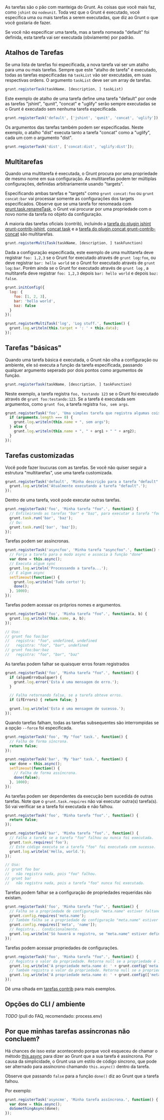 As tarefas são o pão com manteiga do Grunt. As coisas que você mais faz, como `jshint` ou `nodeunit`. Toda vez que o Grunt é executado, você especifica uma ou mais tarefas a serem executadas, que diz ao Grunt o que você gostaria de fazer.

Se você não especificar uma tarefa, mas a tarefa nomeada "default" foi definida, esta tarefa vai ser executada (obviamente) por padrão.

## Atalhos de Tarefas
Se uma lista de tarefas foi especificada, a nova tarefa vai ser um atalho para uma ou mais tarefas. Sempre que este "atalho de tarefa" é executado, todas as tarefas especificadas na `taskList` vão ser executadas, em suas respectivas ordens. O argumento `taskList` deve ser um array de tarefas.

```javascript
grunt.registerTask(taskName, [description, ] taskList)
```

Este exemplo de atalho de uma tarefa define uma tarefa "default" por onde as tarefas "jshint", "qunit", "concat" e "uglify" serão sempre executadas se o Grunt é executado sem nenhuma tarefa especificada.

```javascript
grunt.registerTask('default', ['jshint', 'qunit', 'concat', 'uglify']);
```

Os argumentos das tarefas também podem ser especificadas. Neste exemplo, o atalho "dist" executa tanto a tarefa "concat" como a "uglify", cada um com o argumento "dist".

```javascript
grunt.registerTask('dist', ['concat:dist', 'uglify:dist']);
```

## Multitarefas
Quando uma multitarefa é executada, o Grunt procura por uma propriedade de mesmo nome em sua configuração. As multitarefas podem ter múltiplas configurações, definidas arbitrariamente usando "targets".

Especificando ambas tarefas e "targets" como `grunt concat:foo` ou `grunt concat:bar` vai processar somente as configurações dos targets especificados. Observe que se uma tarefa for renomeada com [grunt.task.renameTask](grunt.task.md#grunt.task.renameTask), o Grunt vai procurar por uma propriedade com o novo nome da tarefa no objeto da configuração.

A maioria das tarefas oficiais (contrib), incluindo a [tarefa do plugin jshint grunt-contrib-jshint](https://github.com/gruntjs/grunt-contrib-jshint), [concat task](https://github.com/gruntjs/grunt-contrib-concat) e a [tarefa do plugin concat grunt-contrib-concat](https://github.com/gruntjs/grunt-contrib-concat) são multitarefas.

```javascript
grunt.registerMultiTask(taskName, [description, ] taskFunction)
```

Dada a configuração especificada, este exemplo de uma multitarefa deve registrar `foo: 1,2,3` se o Grunt for executado através de `grunt log:foo`, ou deve registrar `bar: hello world` se o Grunt for executado através de `grunt log:bar`. Porém ainda se o Grunt for executado através de `grunt log` , a multitarefa deve registrar `foo: 1,2,3` depois `bar: hello world` e depois `baz: false`.

```javascript
grunt.initConfig({
  log: {
    foo: [1, 2, 3],
    bar: 'hello world',
    baz: false
  }
});

grunt.registerMultiTask('log', 'Log stuff.', function() {
  grunt.log.writeln(this.target + ': ' + this.data);
});
```


## Tarefas "básicas"
Quando uma tarefa básica é executada, o Grunt não olha a configuração ou ambiente, ele só executa a função da tarefa especificada, passando qualquer argumento seperado por dois pontos como argumentos de função.

```javascript
grunt.registerTask(taskName, [description, ] taskFunction)
```

Neste exemplo, a tarefa registra `foo, testando 123` se o Grunt foi executado através de `grunt foo:testando:123`. Se a tarefa é executada sem argumentos, como `grunt foo`, a tarefa registra `foo, sem args`.

```javascript
grunt.registerTask('foo', 'Uma simples tarefa que registra algumas coisas.', function(arg1, arg2) {
  if (arguments.length === 0) {
    grunt.log.writeln(this.name + ", sem args");
  } else {
    grunt.log.writeln(this.name + ", " + arg1 + " " + arg2);
  }
});
```

## Tarefas customizadas
Você pode fazer loucuras com as tarefas. Se você não quiser seguir a estrutura "multitarefas", use uma tarefa customizada.

```javascript
grunt.registerTask('default', 'Minha descrição para a tarefa "default".', function() {
  grunt.log.writeln('Atualmente executando a tarefa "default".');
});
```

Dentro de uma tarefa, você pode executar outras tarefas.

```javascript
grunt.registerTask('foo', 'Minha tarefa "foo".', function() {
  // Enfileirando as tarefas "bar" e "baz", para executar a tarefa "foo" quando terminar, em ordem.
  grunt.task.run('bar', 'baz');
  // Ou:
  grunt.task.run(['bar', 'baz']);
});
```

Tarefas podem ser assíncronas.

```javascript
grunt.registerTask('asyncfoo', 'Minha tarefa "asyncfoo".', function() {
  // Força a tarefa para o modo async e associa à função "done"
  var done = this.async();
  // Executa algum sync
  grunt.log.writeln('Processando a tarefa...');
  // E algum async
  setTimeout(function() {
    grunt.log.writeln('Tudo certo!');
    done();
  }, 1000);
});
```
Tarefas podem acessar os próprios nomes e argumentos.

```javascript
grunt.registerTask('foo', 'Minha tarefa "foo".', function(a, b) {
  grunt.log.writeln(this.name, a, b);
});

// Uso:
// grunt foo foo:bar
//   registra: "foo", undefined, undefined
//   registra: "foo", "bar", undefined
// grunt foo:bar:baz
//   registra: "foo", "bar", "baz"
```

As tarefas podem falhar se quaisquer erros foram registrados

```javascript
grunt.registerTask('foo', 'Minha tarefa "foo".', function() {
  if (algumErroQualquer) {
    grunt.log.error('Esta é uma mensagem de erro.');
  }

  // Falha retornando false, se a tarefa obteve erros.
  if (ifErrors) { return false; }

  grunt.log.writeln('Esta é uma mensagem de sucesso.');
});
```

Quando tarefas falham, todas as tarefas subsequentes são interrompidas se a opção `--force` foi especificada.

```javascript
grunt.registerTask('foo', 'My "foo" task.', function() {
  // Falha de forma síncrona.
  return false;
});

grunt.registerTask('bar', 'My "bar" task.', function() {
  var done = this.async();
  setTimeout(function() {
    // Falha de forma assíncrona.
    done(false);
  }, 1000);
});
```

As tarefas podem ser dependentes da execução bem sucedida de outras tarefas. Note que o `grunt.task.requires` não vai executar outra(s) tarefa(s). Só vai verificar se a tarefa foi executada e não falhou.

```javascript
grunt.registerTask('foo', 'Minha tarefa "foo".', function() {
  return false;
});

grunt.registerTask('bar', 'Minha tarefa "foo".', function() {
  // Falha a tarefa se a tarefa "foo" falhou ou nunca foi executada.
  grunt.task.requires('foo');
  // Este código executa se a tarefa "foo" foi executada com sucesso.
  grunt.log.writeln('Hello, world.');
});

// Uso:
// grunt foo bar
//   não registra nada, pois "foo" falhou.
// grunt bar
//   não registra nada, pois a tarefa "foo" nunca foi executada.
```

Tarefas podem falhar se a configuração de propriedades requeridas não existam.

```javascript
grunt.registerTask('foo', 'Minha tarefa "foo".', function() {
  // Falha se a propriedade de configuração "meta.name" estiver faltando.
  grunt.config.requires('meta.name');
  // Também falha se a propriedade de configuração "meta.name" estiver faltando.
  grunt.config.requires(['meta', 'name']);
  // Registra... Condicionalmente.
  grunt.log.writeln('Só haverá o registro, se "meta.name" estiver definida na configuração.');
});
```

Tarefas podem acessar propriedades de configurações.

```javascript
grunt.registerTask('foo', 'Minha tarefa "foo".', function() {
  // Registra o valor da propriedade. Retorna null se a propriedade é indefinida.
  grunt.log.writeln('A propriedade meta.name é: ' + grunt.config('meta.name'));
  // Também registra o valor da propriedade. Retorna null se a propriedade é indefinida.
  grunt.log.writeln('A propriedade meta.name é: ' + grunt.config(['meta', 'name']));
});
```

Dê uma olhada em [tarefas contrib](https://github.com/gruntjs/) para mais exemplos.

## Opções do CLI / ambiente
_TODO_
(pull do FAQ, recomendado: process.env)

## Por que minhas tarefas assíncronas não concluem?

Há chances de isso estar acontecendo porque você esqueceu de chamar o método [this.async](grunt.task#wiki-this-async) para dizer ao Grunt que a sua tarefa é assíncrona. Por causa da simplicidade, o Grunt usa um estilo de código síncrono, que pode ser alternado para assíncrono chamando `this.async()` dentro da tarefa.

Observe que passando `false` para a função `done()` diz ao Grunt que a tarefa falhou.

Por exemplo:

```javascript
grunt.registerTask('asyncme', 'Minha tarefa assíncrona.', function() {
  var done = this.async();
  doSomethingAsync(done);
});
```
